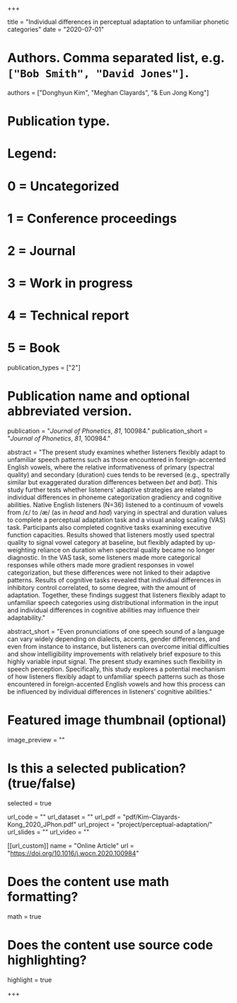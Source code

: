 +++

title = "Individual differences in perceptual adaptation to unfamiliar phonetic categories"
date = "2020-07-01"

# Authors. Comma separated list, e.g. `["Bob Smith", "David Jones"]`.
authors = ["Donghyun Kim", "Meghan Clayards", "& Eun Jong Kong"]

# Publication type.
# Legend:
# 0 = Uncategorized
# 1 = Conference proceedings
# 2 = Journal
# 3 = Work in progress
# 4 = Technical report
# 5 = Book
publication_types = ["2"]

# Publication name and optional abbreviated version.
publication = "*Journal of Phonetics*, *81*, 100984."
publication_short = "*Journal of Phonetics*, *81*, 100984."


abstract = "The present study examines whether listeners flexibly adapt to unfamiliar speech patterns such as those encountered in foreign-accented English vowels, where the relative informativeness of primary (spectral quality) and secondary (duration) cues tends to be reversed (e.g., spectrally similar but exaggerated duration differences between *bet* and *bat*). This study further tests whether listeners’ adaptive strategies are related to individual differences in phoneme categorization gradiency and cognitive abilities. Native English listeners (N=36) listened to a continuum of vowels from /ɛ/ to /æ/ (as in *head* and *had*) varying in spectral and duration values to complete a perceptual adaptation task and a visual analog scaling (VAS) task. Participants also completed cognitive tasks examining executive function capacities. Results showed that listeners mostly used spectral quality to signal vowel category at baseline, but flexibly adapted by up-weighting reliance on duration when spectral quality became no longer diagnostic. In the VAS task, some listeners made more categorical responses while others made more gradient responses in vowel categorization, but these differences were not linked to their adaptive patterns. Results of cognitive tasks revealed that individual differences in inhibitory control correlated, to some degree, with the amount of adaptation. Together, these findings suggest that listeners flexibly adapt to unfamiliar speech categories using distributional information in the input and individual differences in cognitive abilities may influence their adaptability."

abstract_short = "Even pronunciations of one speech sound of a language can vary widely depending on dialects, accents, gender differences, and even from instance to instance, but listeners can overcome initial difficulties and show intelligibility improvements with relatively brief exposure to this highly variable input signal. The present study examines such flexibility in speech perception. Specifically, this study explores a potential mechanism of how listeners flexibly adapt to unfamiliar speech patterns such as those encountered in foreign-accented English vowels and how this process can be influenced by individual differences in listeners’ cognitive abilities."

# Featured image thumbnail (optional)
image_preview = ""

# Is this a selected publication? (true/false)
selected = true

url_code = ""
url_dataset = ""
url_pdf = "pdf/Kim-Clayards-Kong_2020_JPhon.pdf"
url_project = "project/perceptual-adaptation/"
url_slides = ""
url_video = ""

[[url_custom]]
name = "Online Article"
url = "https://doi.org/10.1016/j.wocn.2020.100984"

# Does the content use math formatting?
math = true
# Does the content use source code highlighting?
highlight = true

+++
